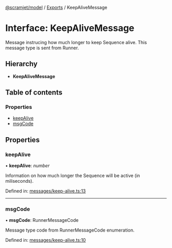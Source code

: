 [@scramjet/model](../README.md) / [Exports](../modules.md) / KeepAliveMessage

# Interface: KeepAliveMessage

Message instrucing how much longer to keep Sequence alive.
This message type is sent from Runner.

## Hierarchy

* **KeepAliveMessage**

## Table of contents

### Properties

- [keepAlive](keepalivemessage.md#keepalive)
- [msgCode](keepalivemessage.md#msgcode)

## Properties

### keepAlive

• **keepAlive**: *number*

Information on how much longer the Sequence will be active (in miliseconds).

Defined in: [messages/keep-alive.ts:13](https://github.com/scramjet-cloud-platform/scramjet-csi-dev/blob/e4cc8a9/src/model/messages/keep-alive.ts#L13)

___

### msgCode

• **msgCode**: RunnerMessageCode

Message type code from RunnerMessageCode enumeration.

Defined in: [messages/keep-alive.ts:10](https://github.com/scramjet-cloud-platform/scramjet-csi-dev/blob/e4cc8a9/src/model/messages/keep-alive.ts#L10)
